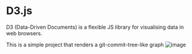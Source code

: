 # D3.js

D3 (Data-Driven Documents) is a flexible JS library for visualising data in web browsers.

This is a simple project that renders a git-commit-tree-like graph
![image](https://github.com/user-attachments/assets/afda1bd2-df89-42f3-b674-a29ce3d9a801)


